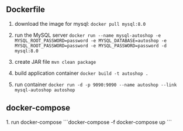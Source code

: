 <h2>Dockerfile</h2>

1. download the image for mysql:
	```docker pull mysql:8.0```

2. run the MySQL server
	```docker run --name mysql-autoshop -e MYSQL_ROOT_PASSWORD=password -e MYSQL_DATABASE=autoshop -e MYSQL_ROOT_PASSWORD=password -e MYSQL_PASSWORD=password -d mysql:8.0```

3. create JAR file 
	```mvn clean package```

4. build application container
	```docker build -t autoshop .```

5. run container
	```docker run -d -p 9090:9090 --name autoshop --link mysql-autoshop autoshop ```


<h2>docker-compose</h2>
1. run docker-compose
	```docker-compose -f docker-compose up ```